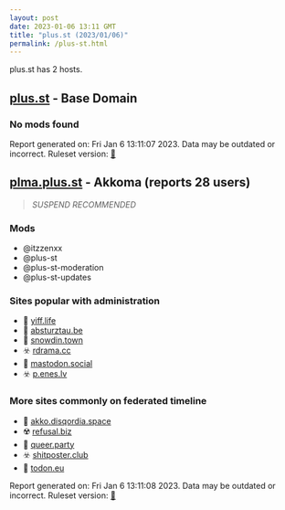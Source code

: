 ```yaml
---
layout: post
date: 2023-01-06 13:11 GMT
title: "plus.st (2023/01/06)"
permalink: /plus-st.html
---
```


plus.st has 2 hosts.

## [plus.st](https://plus.st) - Base Domain

### No mods found

Report generated on: Fri Jan  6 13:11:07 2023. Data may be outdated or incorrect.
Ruleset version: [🏀](/version-basketball)

## [plma.plus.st](https://plma.plus.st) - Akkoma (reports 28 users)

> *SUSPEND RECOMMENDED*

### Mods
 * @itzzenxx
 * @plus-st
 * @plus-st-moderation
 * @plus-st-updates

### Sites popular with administration

* 🐘 [yiff.life](/yiff-life.html)
* 🚫 [absturztau.be](/absturztau-be.html)
* 🚫 [snowdin.town](/snowdin-town.html)
* ☣️ [rdrama.cc](/rdrama-cc.html)
* 🐘 [mastodon.social](/mastodon-social.html)
* ☣️ [p.enes.lv](/p-enes-lv.html)

### More sites commonly on federated timeline

* 🚫 [akko.disqordia.space](/akko-disqordia-space.html)
* ☢️ [refusal.biz](/refusal-biz.html)
* 🐘 [queer.party](/queer-party.html)
* ☣️ [shitposter.club](/shitposter-club.html)
* 🐘 [todon.eu](/todon-eu.html)

Report generated on: Fri Jan  6 13:11:08 2023. Data may be outdated or incorrect.
Ruleset version: [🏀](/version-basketball)
